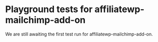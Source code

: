 # Playground tests for affiliatewp-mailchimp-add-on
We are still awaiting the first test run for affiliatewp-mailchimp-add-on.
